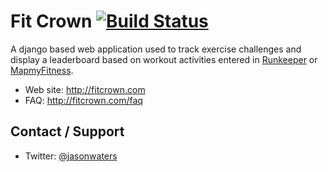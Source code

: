 Fit Crown [![Build Status](https://travis-ci.org/jasonwaters/fitcompetition.png?branch=master)](https://travis-ci.org/jasonwaters/fitcompetition)
=========

A django based web application used to track exercise challenges and display a leaderboard based on workout activities entered in [Runkeeper](http://runkeeper.com) or [MapmyFitness](http://www.mapmyfitness.com).

* Web site: http://fitcrown.com
* FAQ: http://fitcrown.com/faq

Contact / Support
---------
* Twitter: [@jasonwaters](https://twitter.com/jasonwaters)
